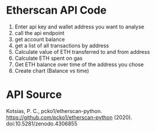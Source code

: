 # Etherscan API Code

1. Enter api key and wallet address you want to analyse
2. call the api endpoint
3. get account balance
4. get a list of all transactions by address
5. Calculate value of ETH transferred to and from address
6. Calculate ETH spent on gas
7. Get ETH balance over time of the address you chose
8. Create chart (Balance vs time)


# API Source
Kotsias, P. C., pcko1/etherscan-python. https://github.com/pcko1/etherscan-python (2020). doi:10.5281/zenodo.4306855
